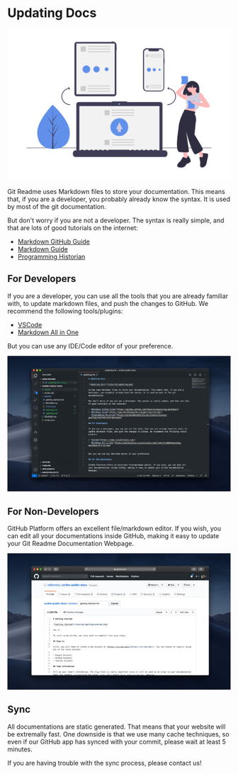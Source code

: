 # Updating Docs

![Updating Docs](assets/updating.png)

Git Readme uses Markdown files to store your documentation. This means that, if you are a developer, you probably already know the syntax. It is used by most of the git documentation.

But don't worry if you are not a developer. The syntax is really simple, and that are lots of good tutorials on the internet:

- [Markdown GitHub Guide](https://guides.github.com/features/mastering-markdown/)
- [Markdown Guide](https://www.markdownguide.org/getting-started/)
- [Programming Historian](https://programminghistorian.org/en/lessons/getting-started-with-markdown)

## For Developers

If you are a developer, you can use all the tools that you are already familiar with, to update markdown files, and push the changes to GitHub. We recommend the following tools/plugins:

- [VSCode](https://code.visualstudio.com/)
- [Markdown All in One](https://marketplace.visualstudio.com/items?itemName=yzhang.markdown-all-in-one)

But you can use any IDE/Code editor of your preference.

![VSCode](assets/vscode.jpg)

## For Non-Developers

GitHub Platform offers an excellent file/markdown editor. If you wish, you can edit all your documentations inside GitHub, making it easy to update your Git Readme Documentation Webpage.

![GitHub Editor](assets/github.jpg)

## Sync

All documentations are static generated. That means that your website will be extremally fast. One downside is that we use many cache techniques, so even if our GitHub app has synced with your commit, please wait at least 5 minutes.

If you are having trouble with the sync process, please contact us!